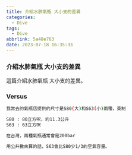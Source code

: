 ```yaml
---
title: 介紹水肺氣瓶 大小支的差異
categories:
  - Dive
tags:
  - Dive
abbrlink: 5a48e763
date: 2023-07-18 16:35:33
---
```

### 介紹水肺氣瓶 大小支的差異
<!--more-->
這篇介紹水肺氣瓶 大小支的差異。

### Versus
```sh
我常去的氣瓶店提供的尺寸是S80(大)和S63(小)兩種，英制

S80 : 80立方呎，約11.3公升
S63 : 63立方呎

在台灣，兩種氣瓶通常會是200bar

用公升數來算的話，S63會比S80少1/3的空氣容量。
```